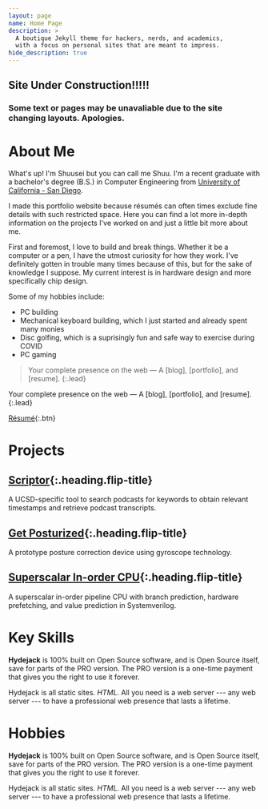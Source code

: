 ```yaml
---
layout: page
name: Home Page
description: >
  A boutique Jekyll theme for hackers, nerds, and academics,
  with a focus on personal sites that are meant to impress.
hide_description: true
---
```

<h2 class="h2" id="1">Site Under Construction!!!!! </h2>
<h3 class="h3" id="2">Some text or pages may be unavaliable due to the site changing layouts. Apologies. </h3>

<h1 class="h1" id="about-me">About Me </h1>

What's up! I'm Shuusei but you can call me Shuu. I'm a recent graduate with a bachelor's degree (B.S.) in Computer Engineering from [University of California - San Diego](https://ucsd.edu). 

I made this portfolio website because résumés can often times exclude fine details with such restricted space. Here you can find a lot more in-depth information on the projects I've worked on and just a little bit more about me.

First and foremost, I love to build and break things. Whether it be a computer or a pen, I have the utmost curiosity for how they work. I've definitely gotten in trouble many times because of this, but for the sake of knowledge I suppose. My current interest is in hardware design and more specifically chip design. 

Some of my hobbies include: 
* PC building
* Mechanical keyboard building, which I just started and already spent many monies
* Disc golfing, which is a suprisingly fun and safe way to exercise during COVID
* PC gaming 

> Your complete presence on the web — A [blog], [portfolio], and [resume].
{:.lead}

Your complete presence on the web — A [blog], [portfolio], and [resume].
{:.lead}

[Résumé](assets/files/Resume.pdf){:.btn}

<!---
<h1 class="h1" id="experience">Experience </h1>

**Hydejack** is 100% built on Open Source software, and is Open Source itself, save for parts of the PRO version. The PRO version is a one-time payment that gives you the right to use it forever.

Hydejack is all static sites. _HTML_. All you need is a web server --- any web server --- to have a professional web presence that lasts a lifetime.
-->

<h1 class="h1" id="projects">Projects </h1>

## [Scriptor]{:.heading.flip-title}

A UCSD-specific tool to search podcasts for keywords to obtain relevant timestamps and retrieve podcast transcripts.

## [Get Posturized]{:.heading.flip-title}

A prototype posture correction device using gyroscope technology.

## [Superscalar In-order CPU]{:.heading.flip-title}

A superscalar in-order pipeline CPU with branch prediction, hardware prefetching, and value prediction in Systemverilog.

<h1 class="h1" id="key-skills">Key Skills </h1>

**Hydejack** is 100% built on Open Source software, and is Open Source itself, save for parts of the PRO version. The PRO version is a one-time payment that gives you the right to use it forever.

Hydejack is all static sites. _HTML_. All you need is a web server --- any web server --- to have a professional web presence that lasts a lifetime.

<h1 class="h1" id="hobbies">Hobbies </h1>

**Hydejack** is 100% built on Open Source software, and is Open Source itself, save for parts of the PRO version. The PRO version is a one-time payment that gives you the right to use it forever.

Hydejack is all static sites. _HTML_. All you need is a web server --- any web server --- to have a professional web presence that lasts a lifetime.

[scriptor]: /scriptor
[get posturized]: /get-posturized
[Superscalar In-order CPU]: /cpu